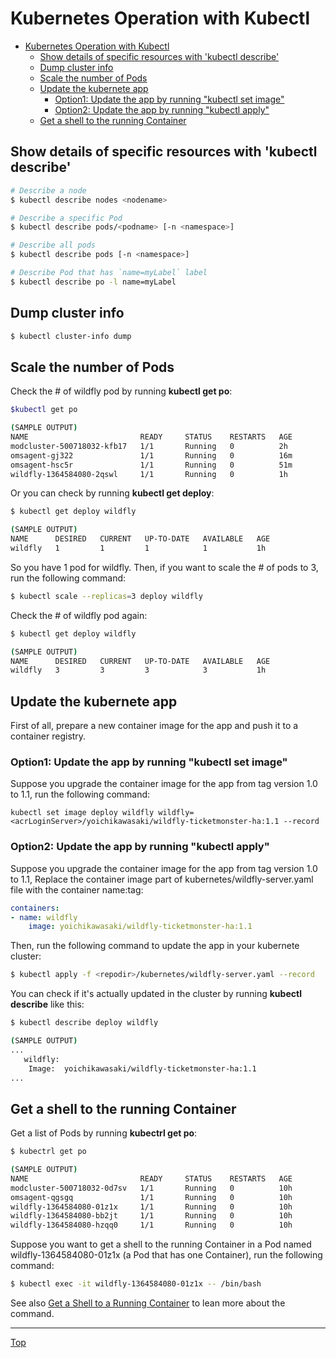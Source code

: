 #  Kubernetes Operation with Kubectl

<!-- TOC -->
- [Kubernetes Operation with Kubectl](#kubernetes-operation-with-kubectl)
  - [Show details of specific resources with 'kubectl describe'](#show-details-of-specific-resources-with-kubectl-describe)
  - [Dump cluster info](#dump-cluster-info)
  - [Scale the number of Pods](#scale-the-number-of-pods)
  - [Update the kubernete app](#update-the-kubernete-app)
    - [Option1: Update the app by running "kubectl set image"](#option1-update-the-app-by-running-%22kubectl-set-image%22)
    - [Option2: Update the app by running "kubectl apply"](#option2-update-the-app-by-running-%22kubectl-apply%22)
  - [Get a shell to the running Container](#get-a-shell-to-the-running-container)


## Show details of specific resources with 'kubectl describe'

```sh
# Describe a node
$ kubectl describe nodes <nodename>

# Describe a specific Pod
$ kubectl describe pods/<podname> [-n <namespace>]

# Describe all pods
$ kubectl describe pods [-n <namespace>]

# Describe Pod that has `name=myLabel` label
$ kubectl describe po -l name=myLabel
```

## Dump cluster info
```sh
$ kubectl cluster-info dump
```

## Scale the number of Pods

Check the # of wildfly pod by running **kubectl get po**:
```sh
$kubectl get po

(SAMPLE OUTPUT)
NAME                         READY     STATUS    RESTARTS   AGE
modcluster-500718032-kfb17   1/1       Running   0          2h
omsagent-gj322               1/1       Running   0          16m
omsagent-hsc5r               1/1       Running   0          51m
wildfly-1364584080-2qswl     1/1       Running   0          1h
```

Or you can check by running **kubectl get deploy**:
```sh
$ kubectl get deploy wildfly

(SAMPLE OUTPUT)
NAME      DESIRED   CURRENT   UP-TO-DATE   AVAILABLE   AGE
wildfly   1         1         1            1           1h
```

So you have 1 pod for wildfly. Then, if you want to scale the # of pods to 3, run the following command:
```sh
$ kubectl scale --replicas=3 deploy wildfly
```

Check the # of wildfly pod again:
```sh
$ kubectl get deploy wildfly

(SAMPLE OUTPUT)
NAME      DESIRED   CURRENT   UP-TO-DATE   AVAILABLE   AGE
wildfly   3         3         3            3           1h
```

## Update the kubernete app

First of all, prepare a new container image for the app and push it to a container registry. 

### Option1: Update the app by running "kubectl set image"

Suppose you upgrade the container image for the app from tag version 1.0 to 1.1, run the following command:

```
kubectl set image deploy wildfly wildfly=<acrLoginServer>/yoichikawasaki/wildfly-ticketmonster-ha:1.1 --record
```
### Option2: Update the app by running "kubectl apply"

Suppose you upgrade the container image for the app from tag version 1.0 to 1.1, Replace the container image part of kubernetes/wildfly-server.yaml file with the container name:tag:

```yaml
containers:
- name: wildfly
    image: yoichikawasaki/wildfly-ticketmonster-ha:1.1
```

Then, run the following command to update the app in your kubernete cluster:
```sh
$ kubectl apply -f <repodir>/kubernetes/wildfly-server.yaml --record
```

You can check if it's actually updated in the cluster by running **kubectl describe** like this:
```sh
$ kubectl describe deploy wildfly

(SAMPLE OUTPUT)
...
   wildfly:
    Image:  yoichikawasaki/wildfly-ticketmonster-ha:1.1
...
```

## Get a shell to the running Container

Get a list of Pods by running **kubectrl get po**:
```sh
$ kubectrl get po

(SAMPLE OUTPUT)
NAME                         READY     STATUS    RESTARTS   AGE
modcluster-500718032-0d7sv   1/1       Running   0          10h
omsagent-qgsgq               1/1       Running   0          10h
wildfly-1364584080-01z1x     1/1       Running   0          10h
wildfly-1364584080-bb2jt     1/1       Running   0          10h
wildfly-1364584080-hzqq0     1/1       Running   0          10h
```
Suppose you want to get a shell to the running Container in a Pod named wildfly-1364584080-01z1x (a Pod that has one Container), run the following command:
```sh
$ kubectl exec -it wildfly-1364584080-01z1x -- /bin/bash
```
See also [Get a Shell to a Running Container](https://kubernetes.io/docs/tasks/debug-application-cluster/get-shell-running-container/) to lean more about the command.


---
[Top](../README.md)
